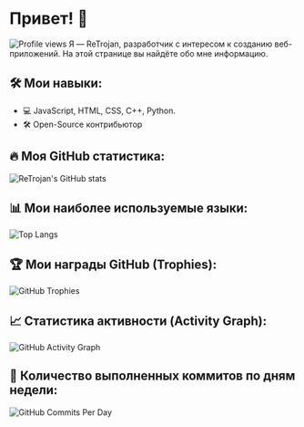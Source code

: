 # Привет! 👋
![Profile views](https://komarev.com/ghpvc/?username=ReTrojan&color=brightgreen)
Я — ReTrojan, разработчик с интересом к созданию веб-приложений. На этой странице вы найдёте обо мне информацию.

## 🛠️ Мои навыки:
- 💻 JavaScript, HTML, CSS, C++, Python.
- 🛠️ Open-Source контрибьютор

## 🔥 Моя GitHub статистика:
![ReTrojan's GitHub stats](https://github-readme-stats.vercel.app/api?username=ReTrojan&show_icons=true&theme=dark)

## 📊 Мои наиболее используемые языки:
![Top Langs](https://github-readme-stats.vercel.app/api/top-langs/?username=ReTrojan&layout=compact&theme=dark)

## 🏆 Мои награды GitHub (Trophies):
![GitHub Trophies](https://github-profile-trophy.vercel.app/?username=ReTrojan&theme=darkhub&no-bg=true&no-frame=true)

## 📈 Статистика активности (Activity Graph):
![GitHub Activity Graph](https://github-readme-activity-graph.vercel.app/graph?username=ReTrojan&theme=github-dark&hide_border=true)

## 🚀 Количество выполненных коммитов по дням недели:
![GitHub Commits Per Day](https://github-readme-streak-stats.herokuapp.com/?user=ReTrojan&theme=dark)


